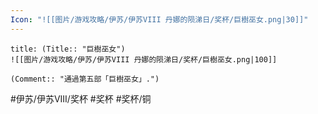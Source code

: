 ```yaml
---
Icon: "![[图片/游戏攻略/伊苏/伊苏VIII 丹娜的陨涕日/奖杯/巨樹巫女.png|30]]"
---
```

```ad-common-bronze-trophy
title: (Title:: "巨樹巫女")
![[图片/游戏攻略/伊苏/伊苏VIII 丹娜的陨涕日/奖杯/巨樹巫女.png|100]]

(Comment:: "通過第五部「巨樹巫女」.")
```

#伊苏/伊苏VIII/奖杯 #奖杯 #奖杯/铜

